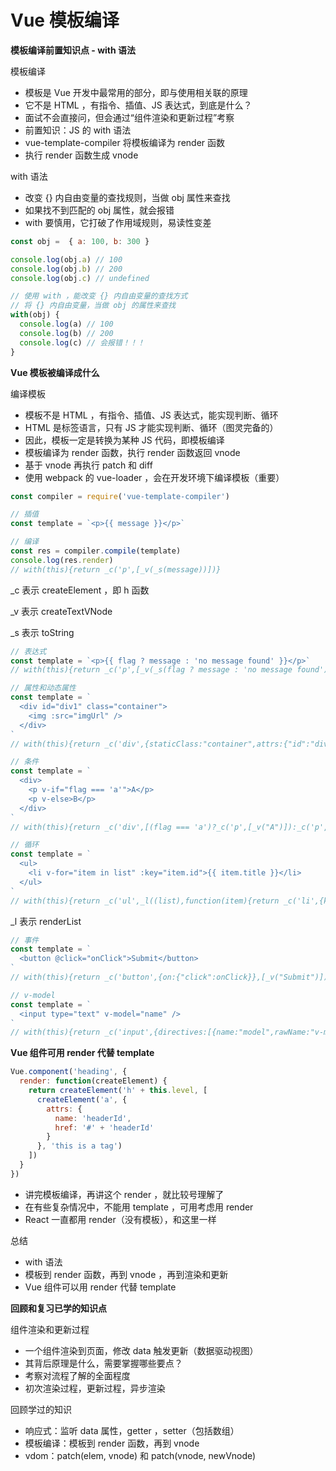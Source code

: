 # Vue 模板编译

**模板编译前置知识点 - with 语法**

模板编译

- 模板是 Vue 开发中最常用的部分，即与使用相关联的原理
- 它不是 HTML ，有指令、插值、JS 表达式，到底是什么？
- 面试不会直接问，但会通过“组件渲染和更新过程”考察
- 前置知识：JS 的 with 语法
- vue-template-compiler 将模板编译为 render 函数
- 执行 render 函数生成 vnode



with 语法

- 改变 {} 内自由变量的查找规则，当做 obj 属性来查找
- 如果找不到匹配的 obj 属性，就会报错
- with 要慎用，它打破了作用域规则，易读性变差

 ```js
const obj =  { a: 100, b: 300 }

console.log(obj.a) // 100
console.log(obj.b) // 200
console.log(obj.c) // undefined
 ```

```js
// 使用 with ，能改变 {} 内自由变量的查找方式
// 将 {} 内自由变量，当做 obj 的属性来查找
with(obj) {
  console.log(a) // 100
  console.log(b) // 200
  console.log(c) // 会报错！！！
}
```



**Vue 模板被编译成什么**

编译模板

- 模板不是 HTML ，有指令、插值、JS 表达式，能实现判断、循环
- HTML 是标签语言，只有 JS 才能实现判断、循环（图灵完备的）
- 因此，模板一定是转换为某种 JS 代码，即模板编译
- 模板编译为 render 函数，执行 render 函数返回 vnode
- 基于 vnode 再执行 patch 和 diff
- 使用 webpack 的 vue-loader ，会在开发环境下编译模板（重要）

```js
const compiler = require('vue-template-compiler')

// 插值
const template = `<p>{{ message }}</p>`

// 编译
const res = compiler.compile(template)
console.log(res.render)
// with(this){return _c('p',[_v(_s(message))])}
```

_c 表示 createElement ，即 h 函数

_v 表示 createTextVNode

_s 表示 toString

```js
// 表达式
const template = `<p>{{ flag ? message : 'no message found' }}</p>`
// with(this){return _c('p',[_v(_s(flag ? message : 'no message found'))])}
```

```js
// 属性和动态属性
const template = `
  <div id="div1" class="container">
    <img :src="imgUrl" />
  </div>
`
// with(this){return _c('div',{staticClass:"container",attrs:{"id":"div1"}},[_c('img',{attrs:{"src":imgUrl}})])}
```

```js
// 条件
const template = `
  <div>
    <p v-if="flag === 'a'">A</p>
    <p v-else>B</p>
  </div>
`
// with(this){return _c('div',[(flag === 'a')?_c('p',[_v("A")]):_c('p',[_v("B")])])}
```

```js
// 循环
const template = `
  <ul>
    <li v-for="item in list" :key="item.id">{{ item.title }}</li>
  </ul>
`
// with(this){return _c('ul',_l((list),function(item){return _c('li',{key:item.id},[_v(_s(item.title))])}),0)}
```

_l 表示 renderList

```js
// 事件
const template = `
  <button @click="onClick">Submit</button>
`
// with(this){return _c('button',{on:{"click":onClick}},[_v("Submit")])}
```

```js
// v-model
const template = `
  <input type="text" v-model="name" />
`
// with(this){return _c('input',{directives:[{name:"model",rawName:"v-model",value:(name),expression:"name"}],attrs:{"type":"text"},domProps:{"value":(name)},on:{"input":function($event){if($event.target.composing)return;name=$event.target.value}}})}
```



**Vue 组件可用 render 代替 template**

```js
Vue.component('heading', {
  render: function(createElement) {
    return createElement('h' + this.level, [
      createElement('a', {
        attrs: {
          name: 'headerId',
          href: '#' + 'headerId'
        }
      }, 'this is a tag')
    ])
  }
})
```

- 讲完模板编译，再讲这个 render ，就比较号理解了
- 在有些复杂情况中，不能用 template ，可用考虑用 render
- React 一直都用 render（没有模板），和这里一样



总结

- with 语法
- 模板到 render 函数，再到 vnode ，再到渲染和更新
- Vue 组件可以用 render 代替 template



**回顾和复习已学的知识点**

组件渲染和更新过程

- 一个组件渲染到页面，修改 data 触发更新（数据驱动视图）
- 其背后原理是什么，需要掌握哪些要点？
- 考察对流程了解的全面程度
- 初次渲染过程，更新过程，异步渲染



回顾学过的知识

- 响应式：监听 data 属性，getter ，setter（包括数组）
- 模板编译：模板到 render 函数，再到 vnode
- vdom：patch(elem, vnode) 和 patch(vnode, newVnode)

